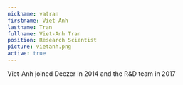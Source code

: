 ```yaml
---
nickname: vatran
firstname: Viet-Anh
lastname: Tran
fullname: Viet-Anh Tran
position: Research Scientist
picture: vietanh.png
active: true
---
```

Viet-Anh joined Deezer in 2014 and the R&D team in 2017